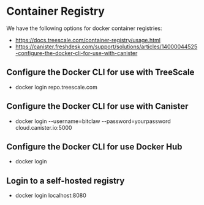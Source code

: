 # Container Registry

We have the following options for docker container registries:

* https://docs.treescale.com/container-registry/usage.html
* https://canister.freshdesk.com/support/solutions/articles/14000044525-configure-the-docker-cli-for-use-with-canister

## Configure the Docker CLI for use with TreeScale

* docker login repo.treescale.com

## Configure the Docker CLI for use with Canister

* docker login --username=bitclaw --password=yourpassword cloud.canister.io:5000

## Configure the Docker CLI for use Docker Hub

* docker login

## Login to a self-hosted registry

* docker login localhost:8080